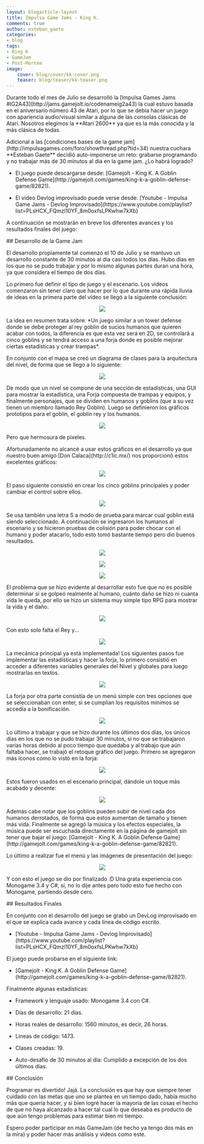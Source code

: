```yaml
---
layout: blogarticle-layout
title: Impulsa Game Jams - King K.
comments: true
author: esteban_gaete
categories:
- blog
tags:
- King K
- GameJam
- Post-Mortem
image:
    cover: blog/cover/kk-cover.png
    teaser: blog/teaser/kk-teaser.png
---
```


<p class="margin-top-30" markdown='1'>
Durante todo el mes de Julio se desarrolló la [Impulsa Games Jams #IG2A43](http://jams.gamejolt.io/codenameig2a43) la cual estuvo basada en el 
aniversario número 43 de Atari, por lo que se debía hacer un juego con apariencia audio/visual similar a alguna de las consolas clásicas de 
Atari. Nosotros elegimos la **Atari 2600** ya que es la más conocida y la más clásica de todas.
</p>

<p class="margin-top-30" markdown='1'>
Adicional a las [condiciones bases de la game jam](http://impulsagames.com/foro/showthread.php?tid=34) nuestra cuchara **Esteban Gaete** decidió auto-imponerse un reto: grabarse programando y no trabajar más de 30 minutos al día en la game jam. ¿Lo habrá logrado?
</p>

<p class="margin-top-30">
    <ul>
        <li>
            <p markdown='1'>
                El juego puede descargarse desde: [Gamejolt - King K. A Goblin Defense Game](http://gamejolt.com/games/king-k-a-goblin-defense-game/82821).
            </p>
        </li>
        <li>
            <p markdown='1'>
                El video Devlog improvisado puede verse desde: [Youtube - Impulsa Game Jams - Devlog Improvisado](https://www.youtube.com/playlist?list=PLsHCX_FQmzl10YF_8m0oxfsLPKwhw7kXb)
            </p>
        </li>
    </ul>
</p>

<p class="margin-top-30" markdown='1'>
A continuación se mostrarán en breve los diferentes avances y los resultados finales del juego:
</p>

<div class="page-header margin-top-30" markdown='1'>
## Desarrollo de la Game Jam
</div>

<p class="margin-top-30" markdown='1'>
El desarrollo propiamente tal comenzó el 10 de Julio y se mantuvo un desarrollo constante de 30 minutos al día casi todos los días. Hubo días en los que no se pudo trabajar y por lo mismo algunas partes duran una hora, ya que considera el tiempo de dos días.
</p>

<p class="margin-top-30" markdown='1'>
Lo primero fue definir el tipo de juego y el escenario. Los videos comenzaron sin tener claro que hacer por lo que durante una rápida lluvia de ideas en la primera parte del vídeo se llegó a la siguiente conclusión:
</p>

<p class="margin-top-30">
    <p align="center"><img src="{{ site.url }}/img/blog/content/goblinmina01-preview.png"></p>
</p>

<p class="margin-top-30" markdown='1'>
La idea en resumen trata sobre: *Un juego similar a un tower defense donde se debe proteger al rey goblin de sucios humanos que quieren acabar con todos, la diferencia es que esta vez será en 2D, se controlará a cinco goblins y se tendrá acceso a una forja donde es posible mejorar ciertas estadísticas y crear trampas*.
</p>

<p class="margin-top-30" markdown='1'>
En conjunto con el mapa se creó un diagrama de clases para la arquitectura del nivel, de forma que se llego a lo siguiente:
</p>

<p class="margin-top-30">
    <p align="center"><img src="{{ site.url }}/img/blog/content/diagramapapayapa01-preview.png"></p>
</p>

<p class="margin-top-30" markdown='1'>
De modo que un nivel se compone de una sección de estadísticas, una GUI para mostrar la estadística, una Forja compuesta de trampas y equipos, y finalmente personajes, que se dividen en humanos y goblins (que a su vez tienen un miembro llamado Rey Goblin). Luego se definieron los gráficos prototipos para el goblin, el goblin rey y los humanos.
</p>

<p class="margin-top-30">
    <p align="center"><img src="{{ site.url }}/img/blog/content/goblin-bocetospj.png"></p>
</p>

<p class="margin-top-30" markdown='1'>
Pero que hermosura de pixeles.
</p>

<p class="margin-top-30" markdown='1'>
Afortunadamente no alcancé a usar estos gráficos en el desarrollo ya que nuestro buen amigo [Don Calaca](http://c1ic.mx/) nos proporcionó estos excelentes gráficos:
</p>

<p class="margin-top-30">
    <p align="center"><img src="{{ site.url }}/img/blog/content/goblingif-preview.gif"></p>
</p>

<p class="margin-top-30" markdown='1'>
El paso siguiente consistió en crear los cinco goblins principales y poder cambiar el control sobre ellos.
</p>

<p class="margin-top-30">
    <p align="center"><img src="{{ site.url }}/img/blog/content/goblingif2-preview.gif"></p>
</p>

<p class="margin-top-30" markdown='1'>
Se usa también una letra S a modo de prueba para marcar cual goblin está siendo seleccionado. A continuación se ingresaron los humanos al escenario y se hicieron pruebas de colisión para poder chocar con el humano y poder atacarlo, todo esto tomó bastante tiempo pero dio buenos resultados.
</p>

<p class="margin-top-30">
    <p align="center"><img src="{{ site.url }}/img/blog/content/goblingif3-preview.gif"></p>
</p>

<p class="margin-top-30">
    <p align="center"><img src="{{ site.url }}/img/blog/content/goblingif4-preview.gif"></p>
</p>

<p class="margin-top-30">
    <p align="center"><img src="{{ site.url }}/img/blog/content/goblingif5-preview.gif"></p>
</p>

<p class="margin-top-30" markdown='1'>
El problema que se hizo evidente al desarrollar esto fue que no es posible determinar si se golpeó realmente al humano, cuánto daño se hizo ni cuanta vida le queda, por ello se hizo un sistema muy simple tipo RPG para mostrar la vida y el daño.
</p>

<p class="margin-top-30">
    <p align="center"><img src="{{ site.url }}/img/blog/content/goblingif6-preview.gif"></p>
</p>

<p class="margin-top-30" markdown='1'>
Con esto solo falta el Rey y...
</p>

<p class="margin-top-30">
    <p align="center"><img src="{{ site.url }}/img/blog/content/goblingif7-preview.gif"></p>
</p>

<p class="margin-top-30" markdown='1'>
La mecánica principal ya está implementada! Los siguientes pasos fue implementar las estadísticas y hacer la forja,
lo primero consistió en acceder a diferentes variables generales del Nivel y globales para luego mostrarlas en textos.
</p>

<p class="margin-top-30">
    <p align="center"><img src="{{ site.url }}/img/blog/content/goblingif9-preview.png"></p>
</p>

<p class="margin-top-30" markdown='1'>
La forja por otra parte consistía de un menú simple con tres opciones que se seleccionaban con enter, si se cumplían los requisitos mínimos se accedía a la bonificación.
</p>

<p class="margin-top-30">
    <p align="center"><img src="{{ site.url }}/img/blog/content/goblin-forja.png"></p>
</p>

<p class="margin-top-30" markdown='1'>
Lo último a trabajar y que se hizo durante los últimos dos días, los únicos días en los que no se pudo trabajar 30 minutos, si no que se trabajaron varias horas debido al poco tiempo que quedaba y al trabajo que aún faltaba hacer, se trabajó el retoque gráfico del juego. Primero se agregaron más iconos como lo visto en la forja:
</p>

<p class="margin-top-30">
    <p align="center"><img src="{{ site.url }}/img/blog/content/goblin-tutorial2.png"></p>
</p>

<p class="margin-top-30" markdown='1'>
Estos fueron usados en el escenario principal, dándole un toque más acabado y decente:
</p>

<p class="margin-top-30">
    <p align="center"><img src="{{ site.url }}/img/blog/content/goblin-fight2.png"></p>
</p>

<p class="margin-top-30" markdown='1'>
Además cabe notar que los goblins pueden subir de nivel cada dos humanos derrotados, de forma que estos aumentan de tamaño y tienen más vida. Finalmente se agregó la música y los efectos especiales, la música puede ser escuchada directamente en la página de gamejolt sin tener que bajar el juego: [Gamejolt - King K. A Goblin Defense Game](http://gamejolt.com/games/king-k-a-goblin-defense-game/82821).
</p>

<p class="margin-top-30" markdown='1'>
Lo último a realizar fue el menú y las imágenes de presentación del juego:
</p>
<p class="margin-top-30">
    <p align="center"><img src="{{ site.url }}/img/blog/content/goblin-portada.gif"></p>
</p>

<p class="margin-top-30" markdown='1'>
Y con esto el juego se dio por finalizado :D Una grata experiencia con Monogame 3.4 y C#, sí, no lo dije antes pero todo esto fue hecho con Monogame, partiendo desde cero.
</p>

<div class="page-header margin-top-30" markdown='1'>
## Resultados Finales
</div>

<p class="margin-top-30" markdown='1'>
En conjunto con el desarrollo del juego se grabó un DevLog improvisado en el que se explica cada avance y cada línea de código escrito.
</p>

<p class="margin-top-30">
    <ul>
        <li>
            <p markdown='1'>
                [Youtube - Impulsa Game Jams - Devlog Improvisado](https://www.youtube.com/playlist?list=PLsHCX_FQmzl10YF_8m0oxfsLPKwhw7kXb)
            </p>
        </li>
    </ul>
</p>

<p class="margin-top-30" markdown='1'>
El juego puede probarse en el siguiente link:
</p>

<p class="margin-top-30">
    <ul>
        <li>
            <p markdown='1'>
                [Gamejolt - King K. A Goblin Defense Game](http://gamejolt.com/games/king-k-a-goblin-defense-game/82821).
            </p>
        </li>
    </ul>
</p>


<p class="margin-top-30" markdown='1'>
Finalmente algunas estadísticas:
</p>

<p class="margin-top-30">
    <ul>
        <li>
            <p>
                Framework y lenguaje usado: Monogame 3.4 con C#.
            </p>
        </li>
        <li>
            <p>
                Días de desarrollo: 21 días.
            </p>
        </li>
        <li>
            <p>
                Horas reales de desarrollo: 1560 minutos, es decir, 26 horas.
            </p>
        </li>
        <li>
            <p>
                Líneas de código: 1473.
            </p>
        </li>
        <li>
            <p>
                Clases creadas: 19.
            </p>
        </li>
        <li>
            <p>
                Auto-desafío de 30 minutos al día: Cumplido a excepción de los dos últimos días.
            </p>
        </li>
    </ul>
</p>



<div class="page-header margin-top-30" markdown='1'>
## Conclusión
</div>

<p class="margin-top-30" markdown='1'>
Programar es divertido! Jajá. La conclusión es que hay que siempre tener cuidado con las metas que uno se plantea en un tiempo dado, había mucho más que quería hacer, y si bien logré hacer la mayoría de las cosas el hecho de que no haya alcanzado a hacer tal cual lo que deseaba es producto de que aún tengo problemas para estimar bien mi tiempo.
</p>

<p class="margin-top-30" markdown='1'>
Espero poder participar en más GameJam (de hecho ya tengo dos más en la mira) y poder hacer más análisis y videos como este.
</p>
